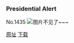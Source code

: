 ### Presidential Alert
No.1435
![图片不见了~~~](https://imgs.xkcd.com/comics/presidential_alert.png)

[原址](https://xkcd.com//1435) [下载](https://imgs.xkcd.com/comics/presidential_alert.png)

